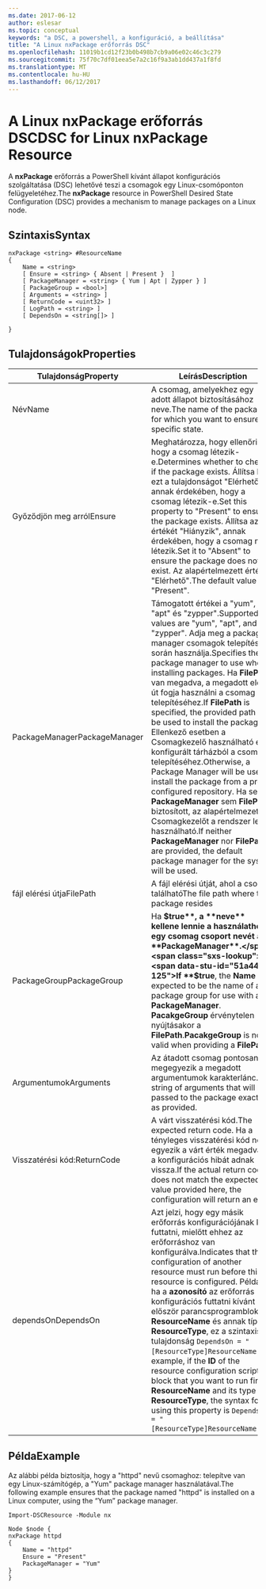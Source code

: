```yaml
---
ms.date: 2017-06-12
author: eslesar
ms.topic: conceptual
keywords: "a DSC, a powershell, a konfiguráció, a beállítása"
title: "A Linux nxPackage erőforrás DSC"
ms.openlocfilehash: 11019b1cd12f23b0b498b7cb9a06e02c46c3c279
ms.sourcegitcommit: 75f70c7df01eea5e7a2c16f9a3ab1dd437a1f8fd
ms.translationtype: MT
ms.contentlocale: hu-HU
ms.lasthandoff: 06/12/2017
---
```

# <a name="dsc-for-linux-nxpackage-resource"></a><span data-ttu-id="51a44-103">A Linux nxPackage erőforrás DSC</span><span class="sxs-lookup"><span data-stu-id="51a44-103">DSC for Linux nxPackage Resource</span></span>

<span data-ttu-id="51a44-104">A **nxPackage** erőforrás a PowerShell kívánt állapot konfigurációs szolgáltatása (DSC) lehetővé teszi a csomagok egy Linux-csomóponton felügyeletéhez.</span><span class="sxs-lookup"><span data-stu-id="51a44-104">The **nxPackage** resource in PowerShell Desired State Configuration (DSC) provides a mechanism to manage packages on a Linux node.</span></span>

## <a name="syntax"></a><span data-ttu-id="51a44-105">Szintaxis</span><span class="sxs-lookup"><span data-stu-id="51a44-105">Syntax</span></span>

```
nxPackage <string> #ResourceName
{
    Name = <string>
    [ Ensure = <string> { Absent | Present }  ]
    [ PackageManager = <string> { Yum | Apt | Zypper } ]
    [ PackageGroup = <bool>]
    [ Arguments = <string> ]
    [ ReturnCode = <uint32> ]
    [ LogPath = <string> ]
    [ DependsOn = <string[]> ]
    
}
```

## <a name="properties"></a><span data-ttu-id="51a44-106">Tulajdonságok</span><span class="sxs-lookup"><span data-stu-id="51a44-106">Properties</span></span>

|  <span data-ttu-id="51a44-107">Tulajdonság</span><span class="sxs-lookup"><span data-stu-id="51a44-107">Property</span></span> |  <span data-ttu-id="51a44-108">Leírás</span><span class="sxs-lookup"><span data-stu-id="51a44-108">Description</span></span> | 
|---|---|
| <span data-ttu-id="51a44-109">Név</span><span class="sxs-lookup"><span data-stu-id="51a44-109">Name</span></span>| <span data-ttu-id="51a44-110">A csomag, amelyekhez egy adott állapot biztosításához neve.</span><span class="sxs-lookup"><span data-stu-id="51a44-110">The name of the package for which you want to ensure a specific state.</span></span>| 
| <span data-ttu-id="51a44-111">Győződjön meg arról</span><span class="sxs-lookup"><span data-stu-id="51a44-111">Ensure</span></span>| <span data-ttu-id="51a44-112">Meghatározza, hogy ellenőrizze, hogy a csomag létezik-e.</span><span class="sxs-lookup"><span data-stu-id="51a44-112">Determines whether to check if the package exists.</span></span> <span data-ttu-id="51a44-113">Állítsa be ezt a tulajdonságot "Elérhető" annak érdekében, hogy a csomag létezik-e.</span><span class="sxs-lookup"><span data-stu-id="51a44-113">Set this property to "Present" to ensure the package exists.</span></span> <span data-ttu-id="51a44-114">Állítsa az értékét "Hiányzik", annak érdekében, hogy a csomag nem létezik.</span><span class="sxs-lookup"><span data-stu-id="51a44-114">Set it to "Absent" to ensure the package does not exist.</span></span> <span data-ttu-id="51a44-115">Az alapértelmezett érték: "Elérhető".</span><span class="sxs-lookup"><span data-stu-id="51a44-115">The default value is "Present".</span></span>|  
| <span data-ttu-id="51a44-116">PackageManager</span><span class="sxs-lookup"><span data-stu-id="51a44-116">PackageManager</span></span>| <span data-ttu-id="51a44-117">Támogatott értékei a "yum", "apt" és "zypper".</span><span class="sxs-lookup"><span data-stu-id="51a44-117">Supported values are "yum", "apt", and "zypper".</span></span> <span data-ttu-id="51a44-118">Adja meg a package manager csomagok telepítése során használja.</span><span class="sxs-lookup"><span data-stu-id="51a44-118">Specifies the package manager to use when installing packages.</span></span> <span data-ttu-id="51a44-119">Ha **FilePath** van megadva, a megadott elérési út fogja használni a csomag telepítéséhez.</span><span class="sxs-lookup"><span data-stu-id="51a44-119">If **FilePath** is specified, the provided path will be used to install the package.</span></span> <span data-ttu-id="51a44-120">Ellenkező esetben a Csomagkezelő használható előre konfigurált tárházból a csomag telepítéséhez.</span><span class="sxs-lookup"><span data-stu-id="51a44-120">Otherwise, a Package Manager will be used to install the package from a pre-configured repository.</span></span> <span data-ttu-id="51a44-121">Ha sem **PackageManager** sem **FilePath** biztosított, az alapértelmezett Csomagkezelőt a rendszer lesz használható.</span><span class="sxs-lookup"><span data-stu-id="51a44-121">If neither **PackageManager** nor **FilePath** are provided, the default package manager for the system will be used.</span></span>| 
| <span data-ttu-id="51a44-122">fájl elérési útja</span><span class="sxs-lookup"><span data-stu-id="51a44-122">FilePath</span></span>| <span data-ttu-id="51a44-123">A fájl elérési útját, ahol a csomag található</span><span class="sxs-lookup"><span data-stu-id="51a44-123">The file path where the package resides</span></span>| 
| <span data-ttu-id="51a44-124">PackageGroup</span><span class="sxs-lookup"><span data-stu-id="51a44-124">PackageGroup</span></span>| <span data-ttu-id="51a44-125">Ha **$true**, a **neve** kellene lennie a használathoz egy csomag csoport nevét a **PackageManager**.</span><span class="sxs-lookup"><span data-stu-id="51a44-125">If **$true**, the **Name** is expected to be the name of a package group for use with a **PackageManager**.</span></span> <span data-ttu-id="51a44-126">**PacakgeGroup** érvénytelen nyújtásakor a **FilePath**.</span><span class="sxs-lookup"><span data-stu-id="51a44-126">**PacakgeGroup** is not valid when providing a **FilePath**.</span></span>| 
| <span data-ttu-id="51a44-127">Argumentumok</span><span class="sxs-lookup"><span data-stu-id="51a44-127">Arguments</span></span>| <span data-ttu-id="51a44-128">Az átadott csomag pontosan megegyezik a megadott argumentumok karakterlánc.</span><span class="sxs-lookup"><span data-stu-id="51a44-128">A string of arguments that will be passed to the package exactly as provided.</span></span>| 
| <span data-ttu-id="51a44-129">Visszatérési kód:</span><span class="sxs-lookup"><span data-stu-id="51a44-129">ReturnCode</span></span>| <span data-ttu-id="51a44-130">A várt visszatérési kód.</span><span class="sxs-lookup"><span data-stu-id="51a44-130">The expected return code.</span></span> <span data-ttu-id="51a44-131">Ha a tényleges visszatérési kód nem egyezik a várt érték megadva itt, a konfigurációs hibát adnak vissza.</span><span class="sxs-lookup"><span data-stu-id="51a44-131">If the actual return code does not match the expected value provided here, the configuration will return an error.</span></span>| 
| <span data-ttu-id="51a44-132">dependsOn</span><span class="sxs-lookup"><span data-stu-id="51a44-132">DependsOn</span></span> | <span data-ttu-id="51a44-133">Azt jelzi, hogy egy másik erőforrás konfigurációjának kell futtatni, mielőtt ehhez az erőforráshoz van konfigurálva.</span><span class="sxs-lookup"><span data-stu-id="51a44-133">Indicates that the configuration of another resource must run before this resource is configured.</span></span> <span data-ttu-id="51a44-134">Például ha a **azonosító** az erőforrás konfigurációs futtatni kívánt először parancsprogramblokkja **ResourceName** és annak típusa **ResourceType**, ez a szintaxis a tulajdonság `DependsOn = "[ResourceType]ResourceName"`.</span><span class="sxs-lookup"><span data-stu-id="51a44-134">For example, if the **ID** of the resource configuration script block that you want to run first is **ResourceName** and its type is **ResourceType**, the syntax for using this property is `DependsOn = "[ResourceType]ResourceName"`.</span></span>| 

## <a name="example"></a><span data-ttu-id="51a44-135">Példa</span><span class="sxs-lookup"><span data-stu-id="51a44-135">Example</span></span>

<span data-ttu-id="51a44-136">Az alábbi példa biztosítja, hogy a "httpd" nevű csomaghoz: telepítve van egy Linux-számítógép, a "Yum" package manager használatával.</span><span class="sxs-lookup"><span data-stu-id="51a44-136">The following example ensures that the package named "httpd" is installed on a Linux computer, using the “Yum” package manager.</span></span>

```
Import-DSCResource -Module nx 

Node $node {
nxPackage httpd
{
    Name = "httpd"
    Ensure = "Present"
    PackageManager = "Yum"
}
}
```

